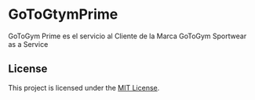 # GoToGtymPrime
GoToGym Prime es el servicio al Cliente de la Marca GoToGym Sportwear as a Service

## License

This project is licensed under the [MIT License](LICENSE).
